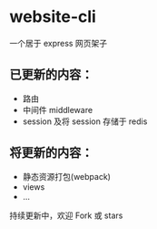 # website-cli

一个居于 express 网页架子

## 已更新的内容：

 - 路由
 - 中间件 middleware
 - session 及将 session 存储于 redis

## 将更新的内容：
 
 - 静态资源打包(webpack)
 - views
 - ...

持续更新中，欢迎 Fork 或 stars
